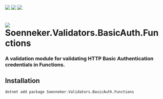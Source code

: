 ﻿[![](https://img.shields.io/nuget/v/soenneker.validators.basicauth.functions.svg?style=for-the-badge)](https://www.nuget.org/packages/soenneker.validators.basicauth.functions/)
[![](https://img.shields.io/github/actions/workflow/status/soenneker/soenneker.validators.basicauth.functions/publish-package.yml?style=for-the-badge)](https://github.com/soenneker/soenneker.validators.basicauth.functions/actions/workflows/publish-package.yml)
[![](https://img.shields.io/nuget/dt/soenneker.validators.basicauth.functions.svg?style=for-the-badge)](https://www.nuget.org/packages/soenneker.validators.basicauth.functions/)

# ![](https://user-images.githubusercontent.com/4441470/224455560-91ed3ee7-f510-4041-a8d2-3fc093025112.png) Soenneker.Validators.BasicAuth.Functions
### A validation module for validating HTTP Basic Authentication credentials in Functions.

## Installation

```
dotnet add package Soenneker.Validators.BasicAuth.Functions
```
